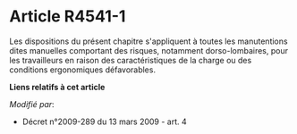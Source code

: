 # Article R4541-1

Les dispositions du présent chapitre s'appliquent à toutes les manutentions dites manuelles comportant des risques, notamment
dorso-lombaires, pour les travailleurs en raison des caractéristiques de la charge ou des conditions ergonomiques
défavorables.

**Liens relatifs à cet article**

_Modifié par_:

  - Décret n°2009-289 du 13 mars 2009 - art. 4
